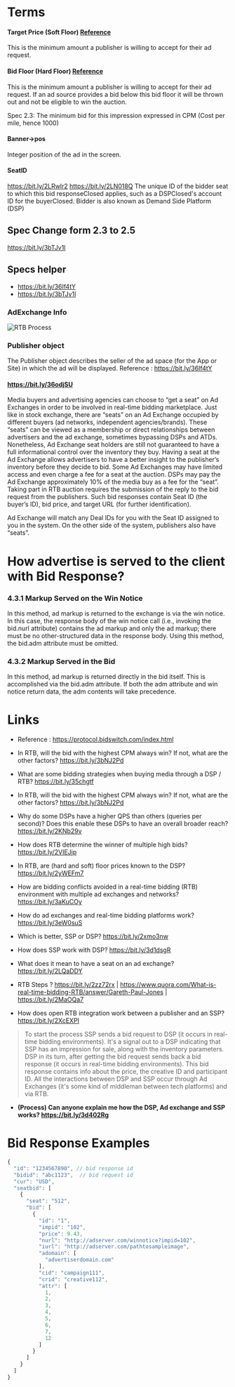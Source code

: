 # Terms

#### Target Price (Soft Floor) [Reference](https://bit.ly/2VDitXf)

This is the minimum amount a publisher is willing to accept for their ad
request.

#### Bid Floor (Hard Floor) [Reference](https://bit.ly/2VDitXf)

This is the minimum amount a publisher is willing to accept for their ad
request. If an ad source provides a bid below this bid floor it will be
thrown out and not be eligible to win the auction.

Spec 2.3: The minimum bid for this impression expressed in CPM (Cost per
mile, hence 1000)

#### Banner->pos

Integer position of the ad in the screen.

#### SeatID

https://bit.ly/2LRwlr2
https://bit.ly/2LN018Q
The unique ID of the bidder seat to which this bid responseClosed applies, 
such as a DSPClosed's account ID for the buyerClosed.
Bidder is also known as Demand Side Platform (DSP)

## Spec Change form 2.3 to 2.5
https://bit.ly/3bTJv1l

## Specs helper
- https://bit.ly/36If4tY
- https://bit.ly/3bTJv1l

### AdExchange Info

![RTB Process](https://www.pmg.com/wp-content/uploads/2018/04/Screen-Shot-2018-04-23-at-10.20.52-AM.png)

### Publisher object
The Publisher object describes the seller of the ad space (for the App or Site) in which the ad will be displayed.
Reference : https://bit.ly/36If4tY



#### https://bit.ly/36odjSU
Media buyers and advertising agencies can choose to “get a seat” on Ad Exchanges in order to be involved in real-time bidding marketplace. Just like in stock exchange, there are “seats” on an Ad Exchange occupied by different buyers (ad networks, independent agencies/brands). These “seats” can be viewed as a membership or direct relationships between advertisers and the ad exchange, sometimes bypassing DSPs and ATDs. Nonetheless, Ad Exchange seat holders are still not guaranteed to have a full informational control over the inventory they buy.
Having a seat at the Ad Exchange allows advertisers to have a better 
insight to the publisher’s inventory before they decide to bid. 
Some Ad Exchanges may have limited access and even charge a fee for 
a seat at the auction. DSPs may pay the Ad Exchange approximately 10% of 
the media buy as a fee for the “seat”.
Taking part in RTB auction requires the submission of the reply to the bid request from the publishers. Such bid responses contain Seat ID (the buyer’s ID), bid price, and target URL (for further identification).

Ad Exchange will match any Deal IDs for you with the Seat ID assigned to you in the system. On the other side of the system, publishers also have “seats”.

# How advertise is served to the client with Bid Response?

### 4.3.1 Markup Served on the Win Notice
In this method, ad markup is returned to the exchange is via the win notice. 
In this case, the response body of the win notice call 
(i.e., invoking the bid.nurl attribute) contains the ad markup 
and only the ad markup; there must be no other-structured data 
in the response body. Using this method, the bid.adm attribute must be omitted.

### 4.3.2 Markup Served in the Bid
In this method, ad markup is returned directly in the bid itself. 
This is accomplished via the bid.adm attribute.
 If both the adm attribute and win notice return data, 
 the adm contents will take precedence.

# Links

- Reference : https://protocol.bidswitch.com/index.html
- In RTB, will the bid with the highest CPM always win? If not, what are
  the other factors? https://bit.ly/3bNJ2Pd

- What are some bidding strategies when buying media through a DSP /
  RTB? https://bit.ly/35chgtf

- In RTB, will the bid with the highest CPM always win? If not, what are
  the other factors? https://bit.ly/3bNJ2Pd

- Why do some DSPs have a higher QPS than others (queries per second)?
  Does this enable these DSPs to have an overall broader reach?
  https://bit.ly/2KNb29v

- How does RTB determine the winner of multiple high bids?
  https://bit.ly/2VIEJip

- In RTB, are (hard and soft) floor prices known to the DSP?
  https://bit.ly/2yWEFm7

- How are bidding conflicts avoided in a real-time bidding (RTB)
  environment with multiple ad exchanges and networks?
  https://bit.ly/3aKuCOy

- How do ad exchanges and real-time bidding platforms work?
  https://bit.ly/3eW0suS
- Which is better, SSP or DSP? https://bit.ly/2xmo3nw
- How does SSP work with DSP? https://bit.ly/3d1dsgR
- What does it mean to have a seat on an ad exchange? https://bit.ly/2LQaDDY
- RTB Steps ? https://bit.ly/2zz72rx | https://www.quora.com/What-is-real-time-bidding-RTB/answer/Gareth-Paul-Jones | https://bit.ly/2MaOQa7
- How does open RTB integration work between a publisher and an SSP? https://bit.ly/2XcEXPI


>To start the process SSP sends a bid request to DSP (it occurs in real-time bidding environments). It's a signal out to a DSP indicating that SSP has an impression for sale, along with the inventory parameters.
>DSP in its turn, after getting the bid request sends back a bid response (it occurs in real-time bidding environments). This bid response contains info about the price, the creative ID and participant ID.
>All the interactions between DSP and SSP occur through Ad Exchanges (it's some kind of middleman between tech platforms) and via RTB.

- **(Process) Can anyone explain me how the DSP, Ad exchange and SSP works? https://bit.ly/3d402Rg**


# Bid Response Examples

```javascript
{
  "id": "1234567890", // bid response id
  "bidid": "abc1123",  // bid request id
  "cur": "USD",
  "seatbid": [
    {
      "seat": "512",
      "bid": [
        {
          "id": "1",
          "impid": "102",
          "price": 9.43,
          "nurl": "http://adserver.com/winnotice?impid=102",
          "iurl": "http://adserver.com/pathtosampleimage",
          "adomain": [
            "advertiserdomain.com"
          ],
          "cid": "campaign111",
          "crid": "creative112",
          "attr": [
            1,
            2,
            3,
            4,
            5,
            6,
            7,
            12
          ]
        }
      ]
    }
  ]
}
```